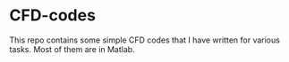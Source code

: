 # CFD-codes
This repo contains some simple CFD codes that I have written for various tasks. Most of them are in Matlab.
